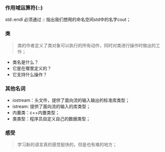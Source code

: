 ### 作用域运算符(::)
std::endl 必须通过 :: 指出我们想用的命名空间std中的名字cout；

### 类
> 类的作者定义了类对象可以执行的所有动作，同时对类进行操作时做出的工作；
- 类名是什么？
- 它是在哪里定义的？
- 它支持什么操作？

### 其他名词
- iostream：头文件，提供了面向流的输入输出的标准库类型；
- istream: 提供了面向流的输入的库类型；
- 内置类：c++内置类型；
- 类类型：程序员自定义自己的数据类型；

### 感受
> 学习新的语言真的感觉挺快的，但是也有难的地方；
